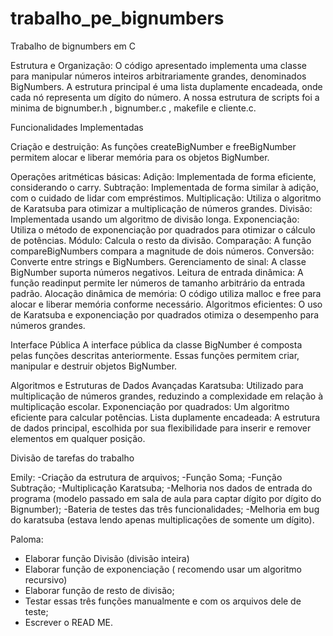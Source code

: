 # trabalho_pe_bignumbers
Trabalho de bignumbers em C

Estrutura e Organização: O código apresentado implementa uma classe para manipular números inteiros arbitrariamente grandes, denominados BigNumbers. A estrutura principal é uma lista duplamente encadeada, onde cada nó representa um dígito do número. A nossa estrutura de scripts foi a minima de bignumber.h , bignumber.c , makefile e cliente.c.

Funcionalidades Implementadas

Criação e destruição: As funções createBigNumber e freeBigNumber permitem alocar e liberar memória para os objetos BigNumber.

Operações aritméticas básicas:
Adição: Implementada de forma eficiente, considerando o carry.
Subtração: Implementada de forma similar à adição, com o cuidado de lidar com empréstimos.
Multiplicação: Utiliza o algoritmo de Karatsuba para otimizar a multiplicação de números grandes.
Divisão: Implementada usando um algoritmo de divisão longa.
Exponenciação: Utiliza o método de exponenciação por quadrados para otimizar o cálculo de potências.
Módulo: Calcula o resto da divisão.
Comparação: A função compareBigNumbers compara a magnitude de dois números.
Conversão: Converte entre strings e BigNumbers.
Gerenciamento de sinal: A classe BigNumber suporta números negativos.
Leitura de entrada dinâmica: A função readinput permite ler números de tamanho arbitrário da entrada padrão.
Alocação dinâmica de memória: O código utiliza malloc e free para alocar e liberar memória conforme necessário.
Algoritmos eficientes: O uso de Karatsuba e exponenciação por quadrados otimiza o desempenho para números grandes.

Interface Pública
A interface pública da classe BigNumber é composta pelas funções descritas anteriormente. Essas funções permitem criar, manipular e destruir objetos BigNumber.

Algoritmos e Estruturas de Dados Avançadas
Karatsuba: Utilizado para multiplicação de números grandes, reduzindo a complexidade em relação à multiplicação escolar.
Exponenciação por quadrados: Um algoritmo eficiente para calcular potências.
Lista duplamente encadeada: A estrutura de dados principal, escolhida por sua flexibilidade para inserir e remover elementos em qualquer posição.

Divisão de tarefas do trabalho 

Emily:
-Criação da estrutura de arquivos;
-Função Soma;
-Função Subtração;
-Multiplicação Karatsuba;
-Melhoria nos dados de entrada do programa (modelo passado em sala de aula para captar dígito por dígito do Bignumber);
-Bateria de testes das três funcionalidades;
-Melhoria em bug do karatsuba (estava lendo apenas multiplicações de somente um dígito).

Paloma: 

- Elaborar função Divisão (divisão inteira)
- Elaborar função de exponenciação ( recomendo usar um algoritmo recursivo) 
- Elaborar função de resto de divisão; 
- Testar essas três funções manualmente e com os arquivos dele de teste;
- Escrever o READ ME.
